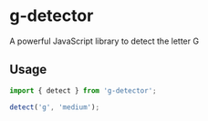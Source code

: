 # g-detector
A powerful JavaScript library to detect the letter G

## Usage
```js
import { detect } from 'g-detector';

detect('g', 'medium');
```
